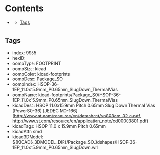 



Contents
========

* [](#)
	* [Tags](#tags)

# 

## Tags

- index: 9985
- hexID: 
- oompType: FOOTPRINT
- oompSize: kicad
- oompColor: kicad-footprints
- oompDesc: Package_SO
- oompIndex: HSOP-36-1EP_11.0x15.9mm_P0.65mm_SlugDown_ThermalVias
- oompName: kicad-footprints/Package_SO/HSOP-36-1EP_11.0x15.9mm_P0.65mm_SlugDown_ThermalVias
- kicadDesc: HSOP 11.0x15.9mm Pitch 0.65mm Slug Down Thermal Vias (PowerSO-36) [JEDEC MO-166] (http://www.st.com/resource/en/datasheet/vn808cm-32-e.pdf, http://www.st.com/resource/en/application_note/cd00003801.pdf)
- kicadTags: HSOP 11.0 x 15.9mm Pitch 0.65mm
- kicadAttr: smd
- kicad3DModel: ${KICAD6_3DMODEL_DIR}/Package_SO.3dshapes/HSOP-36-1EP_11.0x15.9mm_P0.65mm_SlugDown.wrl
